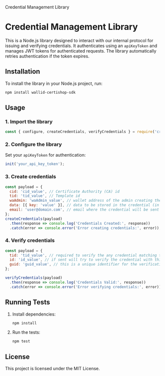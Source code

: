 
Credential Management Library

# Credential Management Library

This is a Node.js library designed to interact with our internal protocol for issuing and verifying credentials. It authenticates using an `apiKeyToken` and manages JWT tokens for authenticated requests. The library automatically retries authentication if the token expires.

## Installation

To install the library in your Node.js project, run:

```bash
npm install wallid-certishop-sdk
```

## Usage

### 1. Import the library

```javascript
const { configure, createCredentials, verifyCredentials } = require('credential-management-lib');
```

### 2. Configure the library

Set your `apiKeyToken` for authentication:

```javascript
init('your_api_key_token');
```

### 3. Create credentials

```javascript
const payload = {
  cid: 'cid_value', // Certificate Authority (CA) id
  tid: 'tid_value', // Template id 
  waAdmin: 'waAdmin_value', // wallet address of the admin creating the credential
  data: [{ key: 'value' }], // data to be stored in the credential (in the format of a list of key value pairs)
  email: 'user@domain.com', // email where the credential will be sent
};
createCredentials(payload)
  .then(response => console.log('Credentials Created:', response))
  .catch(error => console.error('Error creating credentials:', error));
```

### 4. Verify credentials

```javascript
const payload = {
  tid: 'tid_value', // required to verify the any credential matching this tid
  id: 'id_value', // if sent will try to verify the credential with this id, if not sent will match any credential with this tid
  guid: 'guid_value', // this is a unique identifier for the verification session and is returned in the init method
};

verifyCredentials(payload)
  .then(response => console.log('Credentials Valid:', response))
  .catch(error => console.error('Error verifying credentials:', error));
```

## Running Tests

1. Install dependencies:
   ```bash
   npm install
   ```

2. Run the tests:
   ```bash
   npm test
   ```

## License

This project is licensed under the MIT License.
